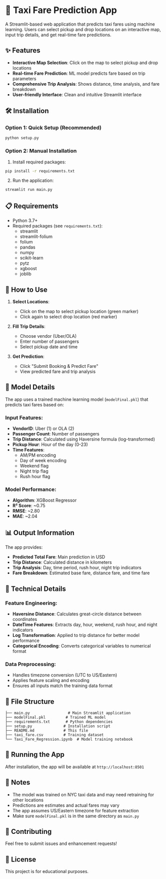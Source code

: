 # 🚖 Taxi Fare Prediction App

A Streamlit-based web application that predicts taxi fares using machine learning. Users can select pickup and drop locations on an interactive map, input trip details, and get real-time fare predictions.

## ✨ Features

- **Interactive Map Selection**: Click on the map to select pickup and drop locations
- **Real-time Fare Prediction**: ML model predicts fare based on trip parameters
- **Comprehensive Trip Analysis**: Shows distance, time analysis, and fare breakdown
- **User-friendly Interface**: Clean and intuitive Streamlit interface

## 🛠️ Installation

### Option 1: Quick Setup (Recommended)
```bash
python setup.py
```

### Option 2: Manual Installation
1. Install required packages:
```bash
pip install -r requirements.txt
```

2. Run the application:
```bash
streamlit run main.py
```

## 📋 Requirements

- Python 3.7+
- Required packages (see `requirements.txt`):
  - streamlit
  - streamlit-folium
  - folium
  - pandas
  - numpy
  - scikit-learn
  - pytz
  - xgboost
  - joblib

## 🎯 How to Use

1. **Select Locations**: 
   - Click on the map to select pickup location (green marker)
   - Click again to select drop location (red marker)

2. **Fill Trip Details**:
   - Choose vendor (Uber/OLA)
   - Enter number of passengers
   - Select pickup date and time

3. **Get Prediction**:
   - Click "Submit Booking & Predict Fare"
   - View predicted fare and trip analysis

## 🧠 Model Details

The app uses a trained machine learning model (`modelFinal.pkl`) that predicts taxi fares based on:

### Input Features:
- **VendorID**: Uber (1) or OLA (2)
- **Passenger Count**: Number of passengers
- **Trip Distance**: Calculated using Haversine formula (log-transformed)
- **Pickup Hour**: Hour of the day (0-23)
- **Time Features**: 
  - AM/PM encoding
  - Day of week encoding
  - Weekend flag
  - Night trip flag
  - Rush hour flag

### Model Performance:
- **Algorithm**: XGBoost Regressor
- **R² Score**: ~0.75
- **RMSE**: ~2.80
- **MAE**: ~2.04

## 📊 Output Information

The app provides:
- **Predicted Total Fare**: Main prediction in USD
- **Trip Distance**: Calculated distance in kilometers
- **Trip Analysis**: Day, time period, rush hour, night trip indicators
- **Fare Breakdown**: Estimated base fare, distance fare, and time fare

## 🔧 Technical Details

### Feature Engineering:
- **Haversine Distance**: Calculates great-circle distance between coordinates
- **DateTime Features**: Extracts day, hour, weekend, rush hour, and night indicators
- **Log Transformation**: Applied to trip distance for better model performance
- **Categorical Encoding**: Converts categorical variables to numerical format

### Data Preprocessing:
- Handles timezone conversion (UTC to US/Eastern)
- Applies feature scaling and encoding
- Ensures all inputs match the training data format

## 📁 File Structure

```
├── main.py                 # Main Streamlit application
├── modelFinal.pkl         # Trained ML model
├── requirements.txt       # Python dependencies
├── setup.py              # Installation script
├── README.md             # This file
├── taxi_fare.csv         # Training dataset
└── Taxi_Fare_Regression.ipynb  # Model training notebook
```

## 🚀 Running the App

After installation, the app will be available at `http://localhost:8501`

## 📝 Notes

- The model was trained on NYC taxi data and may need retraining for other locations
- Predictions are estimates and actual fares may vary
- The app assumes US/Eastern timezone for feature extraction
- Make sure `modelFinal.pkl` is in the same directory as `main.py`

## 🤝 Contributing

Feel free to submit issues and enhancement requests!

## 📄 License

This project is for educational purposes. 
